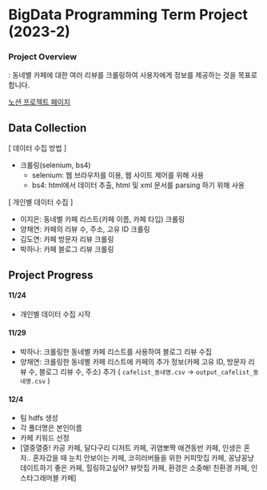 # BigData Programming Term Project (2023-2)

### Project Overview
: 동네별 카페에 대한 여러 리뷰를 크롤링하여 사용자에게 정보를 제공하는 것을 목표로 합니다.

[노션 프로젝트 페이지](https://heathered-felidae-571.notion.site/59b728d8b08c45e6a88a9bb8caa69714?v=3c8d18a732144636a699e861f70889fc&pvs=4)

## Data Collection
[ 데이터 수집 방법 ]
- 크롤링(selenium, bs4)   
   - selenium: 웹 브라우저를 이용, 웹 사이트 제어를 위해 사용
   - bs4: html에서 데이터 추출, html 및 xml 문서를 parsing 하기 위해 사용

[ 개인별 데이터 수집 ]
- 이지은: 동네별 카페 리스트(카페 이름, 카페 타입) 크롤링
- 양채연: 카페의 리뷰 수, 주소, 고유 ID 크롤링
- 김도연: 카페 방문자 리뷰 크롤링
- 박하나: 카페 블로그 리뷰 크롤링

## Project Progress

#### 11/24
- 개인별 데이터 수집 시작

#### 11/29
- 박하나: 크롤링한 동네별 카페 리스트를 사용하여 블로그 리뷰 수집
- 양채연: 크롤링한 동네별 카페 리스트에 카페의 추가 정보(카페 고유 ID, 방문자 리뷰 수, 블로그 리뷰 수, 주소) 추가
  ( `cafelist_동네명.csv` -> `output_cafelist_동네명.csv` )

#### 12/4 
- 팀 hdfs 생성
- 각 폴더명은 본인이름
- 카페 키워드 선정
- [열중열중! 카공 카페, 달다구리 디저트 카페, 귀염뽀짝 애견동반 카페, 인생은 혼자.. 혼자갔을 때 눈치 안보이는 카페, 코히러버들을 위한 커피맛집 카페, 꽁냥꽁냥 데이트하기 좋은 카페, 힐링하고싶어? 뷰맛집 카페, 환경은 소중해! 친환경 카페, 인스타그래머블 카페]
